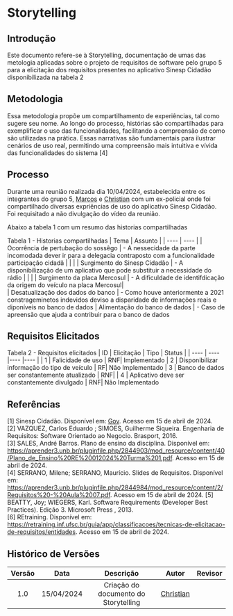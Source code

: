 # Storytelling

## Introdução
Este documento refere-se à Storytelling, documentação de umas das metologia aplicadas sobre o projeto de requisitos de software pelo grupo 5 para a elicitação dos requisitos presentes no aplicativo Sinesp Cidadão disponibilizada na tabela 2

## Metodologia
 Essa metodologia propõe um compartilhamento de experiências, tal como sugere seu nome. Ao longo do processo, histórias são compartilhadas para exemplificar o uso das funcionalidades, facilitando a compreensão de como são utilizadas na prática. Essas narrativas são fundamentais para ilustrar 
 cenários de uso real, permitindo uma compreensão mais intuitiva e vívida das funcionalidades do sistema [4]

## Processo
Durante uma reunião realizada dia 10/04/2024, estabelecida entre os integrantes do grupo 5, [Marcos](https://github.com/Bittarx) e [Christian](https://github.com/crstyhs) com um ex-policial 
onde foi compartilhado diversas expriências de uso do aplicativo Sinesp Cidadão. Foi requisitado a não divulgação do vídeo da reunião.

Abaixo a tabela 1 com um resumo das historias compartilhadas

Tabela 1 - Historias compartilhadas
| Tema | Assunto  |
| ---- | ---- |
| Ocorrência de pertubação do sossêgo | - A nessecidade da parte incomodada dever ir para a delegacia contraposto com a funcionalidade participação cidadã  | 
|  |
| Surgimento do Sinesp Cidadão | - A disponibilização de um aplicativo que pode substituir a necessidade do rádio  |
|  |
| Surgimento da placa Mercosul | - A dificuldade de identifdicação da origem do veículo na placa Mercosul|  
| Desatualização dos dados do banco | - Como houve anteriormente a 2021 constrageminetos indevidos deviso a disparidade de informações reais e diponíveis no banco de dados 
| Alimentação do banco de dados | - Caso de apreensão que ajuda a contribuir para o banco de dados

## Requisitos Elicitados
Tabela 2 - Requisitos elicitados
| ID | Elicitação | Tipo | Status |
| ---- | ---- |---- |---- |
| 1 | Falicidade de uso | RNF| Implementado
| 2 | Disponibilizar informação do tipo de veículo | RF| Não Implementado
| 3 | Banco de dados ser constantemente atualizado | RNF| 
| 4 | Aplicativo deve ser constantemente divulgado | RNF| Não Implementado


## Referências
[1] Sinesp Cidadão. Disponível em: [Gov](https://www.gov.br/pt-br/apps/sinesp-cidadao). Acesso em 15 de abril de 2024.</br>
[2] VAZQUEZ, Carlos Eduardo ; SIMOES, Guilherme Siqueira. Engenharia de Requisitos: Software Orientado ao Negocio. Brasport, 2016.</br>
[3] SALES, André Barros. Plano de ensino da disciplina. Disponível em: <https://aprender3.unb.br/pluginfile.php/2844903/mod_resource/content/40/Plano_de_Ensino%20RE%20012024%20Turma%201.pdf>. Acesso em 15 de abril de 2024.</br>
[4] SERRANO, Milene; SERRANO, Maurício. Slides de Requisitos. Disponível em: <https://aprender3.unb.br/pluginfile.php/2844984/mod_resource/content/2/Requisitos%20-%20Aula%2007.pdf>. Acesso em 15 de abril de 2024.
[5] BEATTY, Joy; WIEGERS, Karl. Software Requirements (Developer Best Practices). Edição 3. Microsoft Press , 2013.</br>
[6] REtraining. Disponível em: <https://retraining.inf.ufsc.br/guia/app/classificacoes/tecnicas-de-elicitacao-de-requisitos/entidades>. Acesso em 15 de abril de 2024.
## Histórico de Versões
| Versão | Data | Descrição | Autor | Revisor |
| :----: | :--: | :-------: | :---: | :-----: |
| 1.0 | 15/04/2024 | Criação do documento do Storytelling | [Christian](https://github.com/crstyhs)|  |
